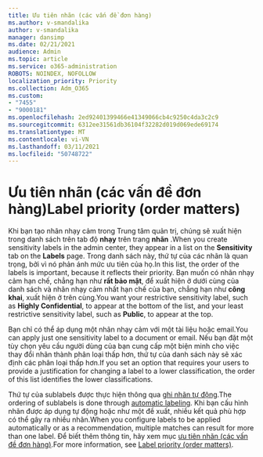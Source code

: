 ```yaml
---
title: Ưu tiên nhãn (các vấn đề đơn hàng)
ms.author: v-smandalika
author: v-smandalika
manager: dansimp
ms.date: 02/21/2021
audience: Admin
ms.topic: article
ms.service: o365-administration
ROBOTS: NOINDEX, NOFOLLOW
localization_priority: Priority
ms.collection: Adm_O365
ms.custom:
- "7455"
- "9000181"
ms.openlocfilehash: 2ed92401399466e41349066cb4c9250c4da3c2c9
ms.sourcegitcommit: 6312ee31561db36104f32282d019d069ede69174
ms.translationtype: MT
ms.contentlocale: vi-VN
ms.lasthandoff: 03/11/2021
ms.locfileid: "50748722"
---
```

# <a name="label-priority-order-matters"></a><span data-ttu-id="25c53-102">Ưu tiên nhãn (các vấn đề đơn hàng)</span><span class="sxs-lookup"><span data-stu-id="25c53-102">Label priority (order matters)</span></span>

<span data-ttu-id="25c53-103">Khi bạn tạo nhãn nhạy cảm trong Trung tâm quản trị, chúng sẽ xuất hiện trong danh sách trên tab độ **nhạy** trên trang **nhãn** .</span><span class="sxs-lookup"><span data-stu-id="25c53-103">When you create sensitivity labels in the admin center, they appear in a list on the **Sensitivity** tab on the **Labels** page.</span></span> <span data-ttu-id="25c53-104">Trong danh sách này, thứ tự của các nhãn là quan trọng, bởi vì nó phản ánh mức ưu tiên của họ.</span><span class="sxs-lookup"><span data-stu-id="25c53-104">In this list, the order of the labels is important, because it reflects their priority.</span></span> <span data-ttu-id="25c53-105">Bạn muốn có nhãn nhạy cảm hạn chế, chẳng hạn như **rất bảo mật**, để xuất hiện ở dưới cùng của danh sách và nhãn nhạy cảm nhất hạn chế của bạn, chẳng hạn như **công khai**, xuất hiện ở trên cùng.</span><span class="sxs-lookup"><span data-stu-id="25c53-105">You want your restrictive sensitivity label, such as **Highly Confidential**, to appear at the bottom of the list, and your least restrictive sensitivity label, such as **Public**, to appear at the top.</span></span>

<span data-ttu-id="25c53-106">Bạn chỉ có thể áp dụng một nhãn nhạy cảm với một tài liệu hoặc email.</span><span class="sxs-lookup"><span data-stu-id="25c53-106">You can apply just one sensitivity label to a document or email.</span></span> <span data-ttu-id="25c53-107">Nếu bạn đặt một tùy chọn yêu cầu người dùng của bạn cung cấp một biện minh cho việc thay đổi nhãn thành phân loại thấp hơn, thứ tự của danh sách này sẽ xác định các phân loại thấp hơn.</span><span class="sxs-lookup"><span data-stu-id="25c53-107">If you set an option that requires your users to provide a justification for changing a label to a lower classification, the order of this list identifies the lower classifications.</span></span>

<span data-ttu-id="25c53-108">Thứ tự của sublabels được thực hiện thông qua [ghi nhãn tự động](https://docs.microsoft.com/microsoft-365/compliance/apply-sensitivity-label-automatically).</span><span class="sxs-lookup"><span data-stu-id="25c53-108">The ordering of sublabels is done through [automatic labeling](https://docs.microsoft.com/microsoft-365/compliance/apply-sensitivity-label-automatically).</span></span> <span data-ttu-id="25c53-109">Khi bạn cấu hình nhãn được áp dụng tự động hoặc như một đề xuất, nhiều kết quả phù hợp có thể gây ra nhiều nhãn.</span><span class="sxs-lookup"><span data-stu-id="25c53-109">When you configure labels to be applied automatically or as a recommendation, multiple matches can result for more than one label.</span></span> <span data-ttu-id="25c53-110">Để biết thêm thông tin, hãy xem mục [ưu tiên nhãn (các vấn đề đơn hàng)](https://docs.microsoft.com/microsoft-365/compliance/sensitivity-labels).</span><span class="sxs-lookup"><span data-stu-id="25c53-110">For more information, see [Label priority (order matters)](https://docs.microsoft.com/microsoft-365/compliance/sensitivity-labels).</span></span>